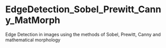 # EdgeDetection_Sobel_Prewitt_Canny_MatMorph
Edge Detection in images using the methods of Sobel, Prewitt, Canny and mathematical morphology
